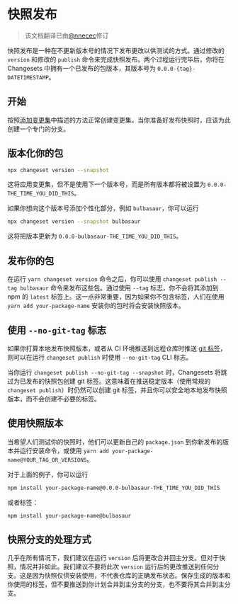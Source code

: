 # 快照发布

> 该文档翻译已由[@nnecec](https://github.com/nnecec)修订

快照发布是一种在不更新版本号的情况下发布更改以供测试的方式。通过修改的 `version` 和修改的 `publish` 命令来完成快照发布。两个过程运行完毕后，你将在 Changesets 中拥有一个已发布的包版本，其版本号为 `0.0.0-{tag}-DATETIMESTAMP`。

## 开始

按照[添加变更集](./adding-a-changeset.md)中描述的方法正常创建变更集。当你准备好发布快照时，应该为此创建一个专门的分支。

## 版本化你的包

```sh npm2yarn
npx changeset version --snapshot
```

这将应用变更集，但不是使用下一个版本号，而是所有版本都将被设置为 `0.0.0-THE_TIME_YOU_DID_THIS`。

如果你想向这个版本号添加个性化部分，例如 `bulbasaur`，你可以运行

```sh npm2yarn
npx changeset version --snapshot bulbasaur
```

这将把版本更新为 `0.0.0-bulbasaur-THE_TIME_YOU_DID_THIS`。

## 发布你的包

在运行 `yarn changeset version` 命令之后，你可以使用 `changeset publish --tag bulbasaur` 命令来发布这些包。通过使用 `--tag` 标志，你不会将其添加到 npm 的 `latest` 标签上。这一点非常重要，因为如果你不包含标签，人们在使用 `yarn add your-package-name` 安装你的包时将会安装快照版本。

## 使用 `--no-git-tag` 标志

如果你打算本地发布快照版本，或者从 CI 环境推送到远程仓库时推送 [git 标签](http://npm.github.io/publishing-pkgs-docs/updating/using-tags.html)，则可以在运行 `changeset publish` 时使用 `--no-git-tag` CLI 标志。

当你运行 `changeset publish --no-git-tag --snapshot` 时，Changesets 将跳过为已发布的快照包创建 git 标签。这意味着在推送稳定版本（使用常规的 `changeset publish`）时仍然可以创建 git 标签，并且你可以安全地本地发布快照版本，而不会创建不必要的标签。

## 使用快照版本

当希望人们测试你的快照时，他们可以更新自己的 `package.json` 到你新发布的版本并运行安装命令，或使用 `yarn add your-package-name@YOUR_TAG_OR_VERSIONS`。

对于上面的例子，你可以运行

```sh npm2yarn
npm install your-package-name@0.0.0-bulbasaur-THE_TIME_YOU_DID_THIS
```

或者标签：

```sh npm2yarn
npm install your-package-name@bulbasaur
```

## 快照分支的处理方式

几乎在所有情况下，我们建议在运行 `version` 后将更改合并回主分支。但对于快照，情况并非如此。我们建议不要将此次 `version` 运行后的更改推送到任何分支。这是因为快照仅供安装使用，不代表仓库的正确发布状态。保存生成的版本和你使用的标签，但不要推送到你计划合并到主分支的分支，也不要将其合并到主分支。
